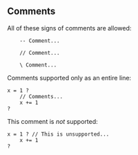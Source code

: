 ## Comments

All of these signs of comments are allowed:

```
    -- Comment...

    // Comment...

    \ Comment...
```

Comments supported only as an entire line:

```
x = 1 ?
    // Comments...
    x += 1
?
```

This comment is *not* supported:

```
x = 1 ? // This is unsupported...
    x += 1
?
```
